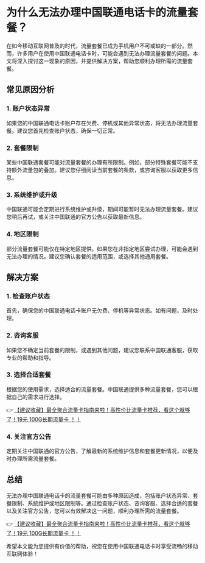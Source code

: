 # 为什么无法办理中国联通电话卡的流量套餐？

在如今移动互联网普及的时代，流量套餐已成为手机用户不可或缺的一部分。然而，许多用户在使用中国联通电话卡时，可能会遇到无法办理流量套餐的问题。本文将深入探讨这一现象的原因，并提供解决方案，帮助您顺利办理所需的流量套餐。

## 常见原因分析

### 1. 账户状态异常
如果您的中国联通电话卡账户存在欠费、停机或其他异常状态，将无法办理流量套餐。建议您首先检查账户状态，确保一切正常。

### 2. 套餐限制
某些中国联通套餐可能对流量套餐的办理有所限制。例如，部分特殊套餐可能不支持额外流量包的叠加。建议您仔细阅读当前套餐的条款，或咨询客服以获取更多信息。

### 3. 系统维护或升级
中国联通可能会定期进行系统维护或升级，期间可能暂时无法办理流量套餐。建议您稍后再试，或关注中国联通的官方公告以获取最新信息。

### 4. 地区限制
部分流量套餐可能仅在特定地区提供。如果您在非指定地区尝试办理，可能会遇到无法办理的情况。建议您确认套餐的适用范围，或选择其他通用套餐。

## 解决方案

### 1. 检查账户状态
首先，确保您的中国联通电话卡账户无欠费、停机等异常状态。如有问题，及时处理。

### 2. 咨询客服
如果您不确定当前套餐的限制，或遇到其他问题，建议您联系中国联通客服，获取专业的帮助和指导。

### 3. 选择合适套餐
根据您的使用需求，选择适合的流量套餐。中国联通提供多种流量套餐，您可以根据自己的需求进行选择。

👉 [【建议收藏】最全聚合流量卡指南来啦！高性价比流量卡推荐，看这个就够了！19元 100G长期流量卡 ！！](https://bit.ly/Liuliangka)

### 4. 关注官方公告
定期关注中国联通的官方公告，了解最新的系统维护信息和套餐更新情况，以便及时办理所需流量套餐。

## 总结

无法办理中国联通电话卡的流量套餐可能由多种原因造成，包括账户状态异常、套餐限制、系统维护或地区限制等。通过检查账户状态、咨询客服、选择合适的套餐以及关注官方公告，您可以有效解决这一问题，顺利办理所需的流量套餐。

👉 [【建议收藏】最全聚合流量卡指南来啦！高性价比流量卡推荐，看这个就够了！19元 100G长期流量卡 ！！](https://bit.ly/Liuliangka)

希望本文能为您提供有价值的帮助，祝您在使用中国联通电话卡时享受流畅的移动互联网体验！